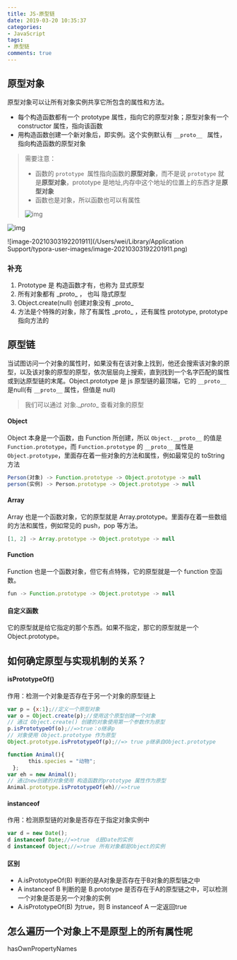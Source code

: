 ```yaml
---
title: JS-原型链
date: 2019-03-20 10:35:37
categories:
- JavaScript
tags:
- 原型链
comments: true
---
```


## 原型对象

原型对象可以让所有对象实例共享它所包含的属性和方法。

- 每个构造函数都有一个 prototype 属性，指向它的原型对象；原型对象有一个 constructor 属性，指向该函数
- 用构造函数创建一个新对象后，即实例。这个实例默认有  `__proto__ ` 属性，指向构造函数的原型对象

> 需要注意：
>
> - 函数的 `prototype `属性指向函数的**原型对象**，而不是说 `prototype` 就是**原型对象**，prototype 是地址,内存中这个地址的位置上的东西才是**原型对象**
> - 函数也是对象，所以函数也可以有属性
>
> ![img](https://ae01.alicdn.com/kf/U46d8e0cda836428591167588dad26c42I.png)

<!-- more -->

![img](http://api.fly63.com/vue_blog/public/Uploads/20200305/5e61062a0f0ec.jpg)

![image-20210303192201911](/Users/wei/Library/Application Support/typora-user-images/image-20210303192201911.png)

### 补充

1. Prototype 是 构造函数才有，也称为 显式原型
2. 所有对象都有 \_proto_ ， 也叫 隐式原型
3. Object.create(null)  创建对象没有 \_proto_
4. 方法是个特殊的对象，除了有属性 \_proto_ ，还有属性 prototype, prototype指向方法的



## 原型链

当试图访问一个对象的属性时，如果没有在该对象上找到，他还会搜索该对象的原型，以及该对象的原型的原型，依次层层向上搜索，直到找到一个名字匹配的属性或到达原型链的末尾。Object.prototype 是 js 原型链的最顶端，它的 `__proto__` 是null(有 `__proto__` 属性，但值是 null)

> 我们可以通过 对象.\__proto__ 查看对象的原型 

#### Object

Object 本身是一个函数，由 Function 所创建，所以 `Object.__proto__` 的值是 `Function.prototype`，而 `Function.prototype` 的 `__proto__` 属性是 `Object.prototype`，里面存在着一些对象的方法和属性，例如最常见的 toString 方法

```js
Person(对象) -> Function.prototype -> Object.prototype -> null
person(实例) -> Person.prototype -> Object.prototype -> null
```

#### Array

Array 也是一个函数对象，它的原型就是 Array.prototype。里面存在着一些数组的方法和属性，例如常见的 push，pop 等方法。

```js
[1, 2] -> Array.prototype -> Object.prototype -> null
```

#### Function

Function 也是一个函数对象，但它有点特殊，它的原型就是一个 function 空函数。

```js
fun -> Function.prototype -> Object.prototype -> null
```

#### 自定义函数

它的原型就是给它指定的那个东西。如果不指定，那它的原型就是一个Object.prototype。



## 如何确定原型与实现机制的关系？

#### isPrototypeOf()

作用：检测一个对象是否存在于另一个对象的原型链上

```js
var p = {x:1};//定义一个原型对象
var o = Object.create(p);//使用这个原型创建一个对象
// 通过 Object.create() 创建的对象使用第一个参数作为原型
p.isPrototypeOf(o);//=>true：o继承p
// 对象使用 Object.prototype 作为原型
Object.prototype.isPrototypeOf(p);//=> true p继承自Object.prototype

function Animal(){
　　　　this.species = "动物";
　};
var eh = new Animal();
// 通过new创建的对象使用 构造函数的prototype 属性作为原型
Animal.prototype.isPrototypeOf(eh)//=>true
```

#### instanceof

作用：检测原型链的对象是否存在于指定对象实例中

```js
var d = new Date();
d instanceof Date;//=>true  d是Date的实例
d instanceof Object;//=>true 所有对象都是Object的实例
```

#### 区别

- A.isPrototypeOf(B) 判断的是A对象是否存在于B对象的原型链之中
- A instanceof B  判断的是 B.prototype 是否存在于A的原型链之中，可以检测 一个对象是否是另一个对象的实例
- A.isPrototypeOf(B)  为true，则 B instanceof A 一定返回true



## 怎么遍历一个对象上不是原型上的所有属性呢

hasOwnPropertyNames
